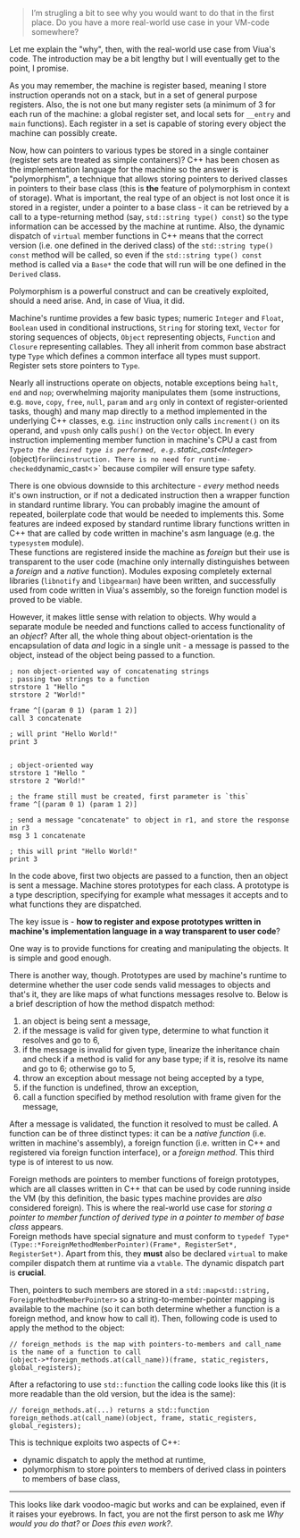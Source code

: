 > I’m strugling a bit to see why you would want to do that in the first place. Do you have a more real-world use case in your VM-code somewhere?

Let me explain the "why", then, with the real-world use case from Viua's code. The introduction may be a bit lengthy but I will eventually get to the point, I promise.

As you may remember, the machine is register based, meaning I store instruction operands not on a stack, but in a set of general purpose registers. Also, the is not one but many register sets (a minimum of 3 for each run of the machine: a global register set, and local sets for `__entry` and `main` functions). Each register in a set is capable of storing every object the machine can possibly create.

Now, how can pointers to various types be stored in a single container (register sets are treated as simple containers)? C++ has been chosen as the implementation language for the machine so the answer is "polymorphism", a technique that allows storing pointers to derived classes in pointers to their base class (this is **the** feature of polymorphism in context of storage). What is important, the real type of an object is not lost once it is stored in a register, under a pointer to a base class - it can be retrieved by a call to a type-returning method (say, `std::string type() const`) so the type information can be accessed by the machine at runtime. Also, the dynamic dispatch of `virtual` member functions in C++ means that the correct version (i.e. one defined in the derived class) of the `std::string type() const` method will be called, so even if the `std::string type() const` method is called via a `Base*` the code that will run will be one defined in the `Derived` class.

Polymorphism is a powerful construct and can be creatively exploited, should a need arise. And, in case of Viua, it did.

Machine's runtime provides a few basic types; numeric `Integer` and `Float`, `Boolean` used in conditional instructions, `String` for storing text, `Vector` for storing sequences of objects, `Object` representing objects, `Function` and `Closure` representing callables. They all inherit from common base abstract type `Type` which defines a common interface all types must support. Register sets store pointers to `Type`.

Nearly all instructions operate on objects, notable exceptions being `halt`, `end` and `nop`; overwhelming majority manipulates them (some instructions, e.g. `move`, `copy`, `free`, `null`, `param` and `arg` only in context of register-oriented tasks, though) and many map directly to a method implemented in the underlying C++ classes, e.g. `iinc` instruction only calls `increment()` on its operand, and `vpush` only calls `push()` on the `Vector` object. In every instruction implementing member function in machine's CPU a cast from `Type`*` to the desired type is performed, e.g. `static_cast<Integer*>(object)` for `iinc` instruction. There is no need for runtime-checked `dynamic_cast<>` because compiler will ensure type safety.

There is one obvious downside to this architecture - *every* method needs it's own instruction, or if not a dedicated instruction then a wrapper function in standard runtime library. You can probably imagine the amount of repeated, boilerplate code that would be needed to implements this. Some features are indeed exposed by standard runtime library functions written in C++ that are called by code written in machine's asm language (e.g. the `typesystem` module).  
These functions are registered inside the machine as *foreign* but their use is transparent to the user code (machine only internally distinguishes between a *foreign* and a *native* function). Modules exposing completely external libraries (`libnotify` and `libgearman`) have been written, and successfully used from code written in Viua's assembly, so the foreign function model is proved to be viable.

However, it makes little sense with relation to objects. Why would a separate module be needed and functions called to access functionality of an *object*? After all, the whole thing about object-orientation is the encapsulation of data *and* logic in a single unit - a message is passed to the object, instead of the object being passed to a function.

```
; non object-oriented way of concatenating strings
; passing two strings to a function
strstore 1 "Hello "
strstore 2 "World!"

frame ^[(param 0 1) (param 1 2)]
call 3 concatenate

; will print "Hello World!"
print 3


; object-oriented way
strstore 1 "Hello "
strstore 2 "World!"

; the frame still must be created, first parameter is `this` 
frame ^[(param 0 1) (param 1 2)]

; send a message "concatenate" to object in r1, and store the response in r3
msg 3 1 concatenate

; this will print "Hello World!"
print 3
```

In the code above, first two objects are passed to a function, then an object is sent a message. Machine stores prototypes for each class. A prototype is a type description, specifying for example what messages it accepts and to what functions they are dispatched.

The key issue is - **how to register and expose prototypes written in machine's implementation language in a way transparent to user code**?

One way is to provide functions for creating and manipulating the objects. It is simple and good enough.

There is another way, though. Prototypes are used by machine's runtime to determine whether the user code sends valid messages to objects and that's it, they are like maps of what functions messages resolve to. Below is a brief description of how the method dispatch method: 

1. an object is being sent a message,
2. if the message is valid for given type, determine to what function it resolves and go to 6,
3. if the message is invalid for given type, linearize the inheritance chain and check if a method is valid for any base type; if it is, resolve its name and go to 6; otherwise go to 5,
5. throw an exception about message not being accepted by a type,
6. if the function is undefined, throw an exception,
7. call a function specified by method resolution with frame given for the message,

After a message is validated, the function it resolved to must be called. A function can be of three distinct types: it can be a *native function* (i.e. written in machine's assembly), a foreign function (i.e. written in C++ and registered via foreign function interface), or a *foreign method*. This third type is of interest to us now.

Foreign methods are pointers to member functions of foreign prototypes, which are all classes written in C++ that can be used by code running inside the VM (by this definition, the basic types machine provides are *also* considered foreign). This is where the real-world use case for *storing a pointer to member function of derived type in a pointer to member of base class* appears.  
Foreign methods have special signature and must conform to `typedef Type* (Type::*ForeignMethodMemberPointer)(Frame*, RegisterSet*, RegisterSet*)`. Apart from this, they **must** also be declared `virtual` to make compiler dispatch them at runtime via a `vtable`. The dynamic dispatch part is **crucial**.

Then, pointers to such members are stored in a `std::map<std::string, ForeignMethodMemberPointer>` so a string-to-member-pointer mapping is available to the machine (so it can both determine whether a function is a foreign method, and know how to call it). Then, following code is used to apply the method to the object:

```
// foreign_methods is the map with pointers-to-members and call_name is the name of a function to call
(object->*foreign_methods.at(call_name))(frame, static_registers, global_registers);
```

After a refactoring to use `std::function` the calling code looks like this (it is more readable than the old version, but the idea is the same):

```
// foreign_methods.at(...) returns a std::function
foreign_methods.at(call_name)(object, frame, static_registers, global_registers);
```

This is technique exploits two aspects of C++:

- dynamic dispatch to apply the method at runtime,
- polymorphism to store pointers to members of derived class in pointers to members of base class,

----

This looks like dark voodoo-magic but works and can be explained, even if it raises your eyebrows. In fact, you are not the first person to ask me *Why would you do that?* or *Does this even work?*. 

